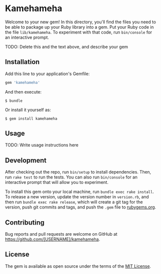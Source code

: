 # Kamehameha

Welcome to your new gem! In this directory, you'll find the files you need to be able to package up your Ruby library into a gem. Put your Ruby code in the file `lib/kamehameha`. To experiment with that code, run `bin/console` for an interactive prompt.

TODO: Delete this and the text above, and describe your gem

## Installation

Add this line to your application's Gemfile:

```ruby
gem 'kamehameha'
```

And then execute:

    $ bundle

Or install it yourself as:

    $ gem install kamehameha

## Usage

TODO: Write usage instructions here

## Development

After checking out the repo, run `bin/setup` to install dependencies. Then, run `rake test` to run the tests. You can also run `bin/console` for an interactive prompt that will allow you to experiment.

To install this gem onto your local machine, run `bundle exec rake install`. To release a new version, update the version number in `version.rb`, and then run `bundle exec rake release`, which will create a git tag for the version, push git commits and tags, and push the `.gem` file to [rubygems.org](https://rubygems.org).

## Contributing

Bug reports and pull requests are welcome on GitHub at https://github.com/[USERNAME]/kamehameha.

## License

The gem is available as open source under the terms of the [MIT License](https://opensource.org/licenses/MIT).
